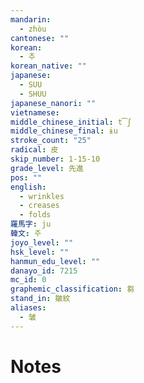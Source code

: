 ```yaml
---
mandarin:
  - zhòu
cantonese: ""
korean:
  - 추
korean_native: ""
japanese:
  - SUU
  - SHUU
japanese_nanori: ""
vietnamese:
middle_chinese_initial: t͡ʃ
middle_chinese_final: ɨu
stroke_count: "25"
radical: 皮
skip_number: 1-15-10
grade_level: 先進
pos: ""
english:
  - wrinkles
  - creases
  - folds
羅馬字: ju
韓文: 주
joyo_level: ""
hsk_level: ""
hanmun_edu_level: ""
danayo_id: 7215
mc_id: 0
graphemic_classification: 芻
stand_in: 皺紋
aliases:
  - 皱
---
```


# Notes
